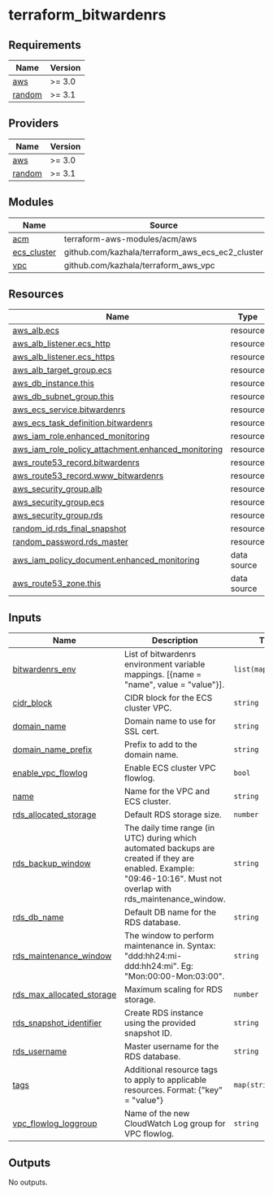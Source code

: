 # terraform_bitwardenrs

<!-- BEGINNING OF PRE-COMMIT-TERRAFORM DOCS HOOK -->
## Requirements

| Name | Version |
|------|---------|
| <a name="requirement_aws"></a> [aws](#requirement\_aws) | >= 3.0 |
| <a name="requirement_random"></a> [random](#requirement\_random) | >= 3.1 |

## Providers

| Name | Version |
|------|---------|
| <a name="provider_aws"></a> [aws](#provider\_aws) | >= 3.0 |
| <a name="provider_random"></a> [random](#provider\_random) | >= 3.1 |

## Modules

| Name | Source | Version |
|------|--------|---------|
| <a name="module_acm"></a> [acm](#module\_acm) | terraform-aws-modules/acm/aws | ~> v2.0 |
| <a name="module_ecs_cluster"></a> [ecs\_cluster](#module\_ecs\_cluster) | github.com/kazhala/terraform_aws_ecs_ec2_cluster |  |
| <a name="module_vpc"></a> [vpc](#module\_vpc) | github.com/kazhala/terraform_aws_vpc |  |

## Resources

| Name | Type |
|------|------|
| [aws_alb.ecs](https://registry.terraform.io/providers/hashicorp/aws/latest/docs/resources/alb) | resource |
| [aws_alb_listener.ecs_http](https://registry.terraform.io/providers/hashicorp/aws/latest/docs/resources/alb_listener) | resource |
| [aws_alb_listener.ecs_https](https://registry.terraform.io/providers/hashicorp/aws/latest/docs/resources/alb_listener) | resource |
| [aws_alb_target_group.ecs](https://registry.terraform.io/providers/hashicorp/aws/latest/docs/resources/alb_target_group) | resource |
| [aws_db_instance.this](https://registry.terraform.io/providers/hashicorp/aws/latest/docs/resources/db_instance) | resource |
| [aws_db_subnet_group.this](https://registry.terraform.io/providers/hashicorp/aws/latest/docs/resources/db_subnet_group) | resource |
| [aws_ecs_service.bitwardenrs](https://registry.terraform.io/providers/hashicorp/aws/latest/docs/resources/ecs_service) | resource |
| [aws_ecs_task_definition.bitwardenrs](https://registry.terraform.io/providers/hashicorp/aws/latest/docs/resources/ecs_task_definition) | resource |
| [aws_iam_role.enhanced_monitoring](https://registry.terraform.io/providers/hashicorp/aws/latest/docs/resources/iam_role) | resource |
| [aws_iam_role_policy_attachment.enhanced_monitoring](https://registry.terraform.io/providers/hashicorp/aws/latest/docs/resources/iam_role_policy_attachment) | resource |
| [aws_route53_record.bitwardenrs](https://registry.terraform.io/providers/hashicorp/aws/latest/docs/resources/route53_record) | resource |
| [aws_route53_record.www_bitwardenrs](https://registry.terraform.io/providers/hashicorp/aws/latest/docs/resources/route53_record) | resource |
| [aws_security_group.alb](https://registry.terraform.io/providers/hashicorp/aws/latest/docs/resources/security_group) | resource |
| [aws_security_group.ecs](https://registry.terraform.io/providers/hashicorp/aws/latest/docs/resources/security_group) | resource |
| [aws_security_group.rds](https://registry.terraform.io/providers/hashicorp/aws/latest/docs/resources/security_group) | resource |
| [random_id.rds_final_snapshot](https://registry.terraform.io/providers/hashicorp/random/latest/docs/resources/id) | resource |
| [random_password.rds_master](https://registry.terraform.io/providers/hashicorp/random/latest/docs/resources/password) | resource |
| [aws_iam_policy_document.enhanced_monitoring](https://registry.terraform.io/providers/hashicorp/aws/latest/docs/data-sources/iam_policy_document) | data source |
| [aws_route53_zone.this](https://registry.terraform.io/providers/hashicorp/aws/latest/docs/data-sources/route53_zone) | data source |

## Inputs

| Name | Description | Type | Default | Required |
|------|-------------|------|---------|:--------:|
| <a name="input_bitwardenrs_env"></a> [bitwardenrs\_env](#input\_bitwardenrs\_env) | List of bitwardenrs environment variable mappings. [{name = "name", value = "value"}]. | `list(map(string))` | `[]` | no |
| <a name="input_cidr_block"></a> [cidr\_block](#input\_cidr\_block) | CIDR block for the ECS cluster VPC. | `string` | `"10.0.0.0/16"` | no |
| <a name="input_domain_name"></a> [domain\_name](#input\_domain\_name) | Domain name to use for SSL cert. | `string` | n/a | yes |
| <a name="input_domain_name_prefix"></a> [domain\_name\_prefix](#input\_domain\_name\_prefix) | Prefix to add to the domain name. | `string` | `""` | no |
| <a name="input_enable_vpc_flowlog"></a> [enable\_vpc\_flowlog](#input\_enable\_vpc\_flowlog) | Enable ECS cluster VPC flowlog. | `bool` | `true` | no |
| <a name="input_name"></a> [name](#input\_name) | Name for the VPC and ECS cluster. | `string` | `"bitwardenrs"` | no |
| <a name="input_rds_allocated_storage"></a> [rds\_allocated\_storage](#input\_rds\_allocated\_storage) | Default RDS storage size. | `number` | `20` | no |
| <a name="input_rds_backup_window"></a> [rds\_backup\_window](#input\_rds\_backup\_window) | The daily time range (in UTC) during which automated backups are created if they are enabled. Example: "09:46-10:16". Must not overlap with rds\_maintenance\_window. | `string` | `"04:00-04:30"` | no |
| <a name="input_rds_db_name"></a> [rds\_db\_name](#input\_rds\_db\_name) | Default DB name for the RDS database. | `string` | `"bitwardenrs"` | no |
| <a name="input_rds_maintenance_window"></a> [rds\_maintenance\_window](#input\_rds\_maintenance\_window) | The window to perform maintenance in. Syntax: "ddd:hh24:mi-ddd:hh24:mi". Eg: "Mon:00:00-Mon:03:00". | `string` | `"Sun:05:00-Sun:05:30"` | no |
| <a name="input_rds_max_allocated_storage"></a> [rds\_max\_allocated\_storage](#input\_rds\_max\_allocated\_storage) | Maximum scaling for RDS storage. | `number` | `30` | no |
| <a name="input_rds_snapshot_identifier"></a> [rds\_snapshot\_identifier](#input\_rds\_snapshot\_identifier) | Create RDS instance using the provided snapshot ID. | `string` | `null` | no |
| <a name="input_rds_username"></a> [rds\_username](#input\_rds\_username) | Master username for the RDS database. | `string` | `"postgres"` | no |
| <a name="input_tags"></a> [tags](#input\_tags) | Additional resource tags to apply to applicable resources. Format: {"key" = "value"} | `map(string)` | `{}` | no |
| <a name="input_vpc_flowlog_loggroup"></a> [vpc\_flowlog\_loggroup](#input\_vpc\_flowlog\_loggroup) | Name of the new CloudWatch Log group for VPC flowlog. | `string` | `"/aws/vpc/flowlogs/"` | no |

## Outputs

No outputs.
<!-- END OF PRE-COMMIT-TERRAFORM DOCS HOOK -->
